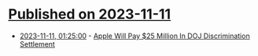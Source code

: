 # [Published on 2023-11-11](index.md)

* [2023-11-11, 01:25:00](https://yro.slashdot.org/story/23/11/10/2210227/apple-will-pay-25-million-in-doj-discrimination-settlement?utm_source=rss1.0mainlinkanon&utm_medium=feed) - [Apple Will Pay $25 Million In DOJ Discrimination Settlement](https://yro.slashdot.org/story/23/11/10/2210227/apple-will-pay-25-million-in-doj-discrimination-settlement?utm_source=rss1.0mainlinkanon&utm_medium=feed)
